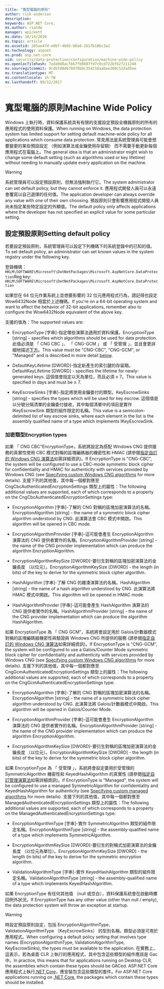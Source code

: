 ```yaml
---
title: "寬型電腦的原則"
author: rick-anderson
description: 
keywords: ASP.NET Core,
ms.author: riande
manager: wpickett
ms.date: 10/14/2016
ms.topic: article
ms.assetid: 285ae47d-e0bf-4b03-b0a8-2b1fb18bc3a1
ms.technology: aspnet
ms.prod: asp.net-core
uid: security/data-protection/configuration/machine-wide-policy
ms.openlocfilehash: 7ada940acfbb7fb0887fd7c0cd722bf62f211248
ms.sourcegitcommit: 9cdbfd0d670d70b9c354216aabee260c52dad5ee
ms.translationtype: MT
ms.contentlocale: zh-TW
ms.lasthandoff: 09/12/2017
---
```

# <a name="machine-wide-policy"></a><span data-ttu-id="11cc3-103">寬型電腦的原則</span><span class="sxs-lookup"><span data-stu-id="11cc3-103">Machine Wide Policy</span></span>

<a name=data-protection-configuration-machinewidepolicy></a>

<span data-ttu-id="11cc3-104">Windows 上執行時，資料保護系統具有有限的支援設定預設全機器原則的所有的應用程式的使用資料保護。</span><span class="sxs-lookup"><span data-stu-id="11cc3-104">When running on Windows, the data protection system has limited support for setting default machine-wide policy for all applications which consume data protection.</span></span> <span data-ttu-id="11cc3-105">常見用法是系統管理員可能會想要變更的某些預設設定 （例如演算法或金鑰使用存留期） 而不需要手動更新每個應用程式在電腦上。</span><span class="sxs-lookup"><span data-stu-id="11cc3-105">The general idea is that an administrator might wish to change some default setting (such as algorithms used or key lifetime) without needing to manually update every application on the machine.</span></span>

>[!WARNING]
> <span data-ttu-id="11cc3-106">系統管理員可以設定預設原則，但無法強制執行它。</span><span class="sxs-lookup"><span data-stu-id="11cc3-106">The system administrator can set default policy, but they cannot enforce it.</span></span> <span data-ttu-id="11cc3-107">應用程式開發人員可以永遠會覆寫以自己選擇的任何值。</span><span class="sxs-lookup"><span data-stu-id="11cc3-107">The application developer can always override any value with one of their own choosing.</span></span> <span data-ttu-id="11cc3-108">預設原則只會影響應用程式開發人員尚未指定某些特定設定的外顯值。</span><span class="sxs-lookup"><span data-stu-id="11cc3-108">The default policy only affects applications where the developer has not specified an explicit value for some particular setting.</span></span>

## <a name="setting-default-policy"></a><span data-ttu-id="11cc3-109">設定預設原則</span><span class="sxs-lookup"><span data-stu-id="11cc3-109">Setting default policy</span></span>

<span data-ttu-id="11cc3-110">若要設定預設原則，系統管理員可以設定下列機碼下的系統登錄中的已知的值。</span><span class="sxs-lookup"><span data-stu-id="11cc3-110">To set default policy, an administrator can set known values in the system registry under the following key.</span></span>

<span data-ttu-id="11cc3-111">登錄機碼：`HKLM\SOFTWARE\Microsoft\DotNetPackages\Microsoft.AspNetCore.DataProtection`</span><span class="sxs-lookup"><span data-stu-id="11cc3-111">Reg key: `HKLM\SOFTWARE\Microsoft\DotNetPackages\Microsoft.AspNetCore.DataProtection`</span></span>

<span data-ttu-id="11cc3-112">如果您在 64 位元作業系統上並想要影響的 32 位元應用程式行為，請記得也設定 Wow6432Node 相當於上述機碼。</span><span class="sxs-lookup"><span data-stu-id="11cc3-112">If you're on a 64-bit operating system and want to affect the behavior of 32-bit applications, remember also to configure the Wow6432Node equivalent of the above key.</span></span>

<span data-ttu-id="11cc3-113">支援的值為：</span><span class="sxs-lookup"><span data-stu-id="11cc3-113">The supported values are:</span></span>

* <span data-ttu-id="11cc3-114">EncryptionType [字串]-指定哪些演算法適用於資料保護。</span><span class="sxs-lookup"><span data-stu-id="11cc3-114">EncryptionType [string] - specifies which algorithms should be used for data protection.</span></span> <span data-ttu-id="11cc3-115">此值必須是 「 CNG CBC 」、 「 CNG-GCM 」 或 「 受管理 」，並且會更詳細地描述[下方](#data-protection-encryption-types)。</span><span class="sxs-lookup"><span data-stu-id="11cc3-115">This value must be "CNG-CBC", "CNG-GCM", or "Managed" and is described in more detail [below](#data-protection-encryption-types).</span></span>

* <span data-ttu-id="11cc3-116">DefaultKeyLifetime [DWORD]-指定新產生的索引鍵的存留期。</span><span class="sxs-lookup"><span data-stu-id="11cc3-116">DefaultKeyLifetime [DWORD] - specifies the lifetime for newly-generated keys.</span></span> <span data-ttu-id="11cc3-117">這個值會指定以天為單位，而且必須 ≥ 7。</span><span class="sxs-lookup"><span data-stu-id="11cc3-117">This value is specified in days and must be ≥ 7.</span></span>

* <span data-ttu-id="11cc3-118">KeyEscrowSinks [字串]-指定將使用金鑰委付的類型。</span><span class="sxs-lookup"><span data-stu-id="11cc3-118">KeyEscrowSinks [string] - specifies the types which will be used for key escrow.</span></span> <span data-ttu-id="11cc3-119">這個值是以分號分隔清單的金鑰委付接收，其中每個清單中的項目是實作 IKeyEscrowSink 類型的組件限定的名稱。</span><span class="sxs-lookup"><span data-stu-id="11cc3-119">This value is a semicolon-delimited list of key escrow sinks, where each element in the list is the assembly qualified name of a type which implements IKeyEscrowSink.</span></span>

<a name=data-protection-encryption-types></a>

### <a name="encryption-types"></a><span data-ttu-id="11cc3-120">加密類型</span><span class="sxs-lookup"><span data-stu-id="11cc3-120">Encryption types</span></span>

<span data-ttu-id="11cc3-121">如果 「 CNG CBC"EncryptionType，系統將設定為搭配 Windows CNG 提供服務的真實性使用 CBC 模式對稱的區塊編碼器的機密性和 HMAC (請參閱[指定自訂的 Windows CNG 演算法](overview.md#data-protection-changing-algorithms-cng)如需詳細資訊)。</span><span class="sxs-lookup"><span data-stu-id="11cc3-121">If EncryptionType is "CNG-CBC", the system will be configured to use a CBC-mode symmetric block cipher for confidentiality and HMAC for authenticity with services provided by Windows CNG (see [Specifying custom Windows CNG algorithms](overview.md#data-protection-changing-algorithms-cng) for more details).</span></span> <span data-ttu-id="11cc3-122">支援下列的其他值，其中每一個都對應至 CngCbcAuthenticatedEncryptionSettings 類型上的屬性：</span><span class="sxs-lookup"><span data-stu-id="11cc3-122">The following additional values are supported, each of which corresponds to a property on the CngCbcAuthenticatedEncryptionSettings type:</span></span>

* <span data-ttu-id="11cc3-123">EncryptionAlgorithm [字串]-了解的 CNG 對稱的區塊加密演算法的名稱。</span><span class="sxs-lookup"><span data-stu-id="11cc3-123">EncryptionAlgorithm [string] - the name of a symmetric block cipher algorithm understood by CNG.</span></span> <span data-ttu-id="11cc3-124">此演算法會 CBC 模式中開啟。</span><span class="sxs-lookup"><span data-stu-id="11cc3-124">This algorithm will be opened in CBC mode.</span></span>

* <span data-ttu-id="11cc3-125">EncryptionAlgorithmProvider [字串]-這可能會產生 EncryptionAlgorithm 演算法的 CNG 提供者實作的名稱。</span><span class="sxs-lookup"><span data-stu-id="11cc3-125">EncryptionAlgorithmProvider [string] - the name of the CNG provider implementation which can produce the algorithm EncryptionAlgorithm.</span></span>

* <span data-ttu-id="11cc3-126">EncryptionAlgorithmKeySize [DWORD]-要衍生對稱的區塊加密演算法的金鑰長度 （以位元）。</span><span class="sxs-lookup"><span data-stu-id="11cc3-126">EncryptionAlgorithmKeySize [DWORD] - the length (in bits) of the key to derive for the symmetric block cipher algorithm.</span></span>

* <span data-ttu-id="11cc3-127">HashAlgorithm [字串]-了解 CNG 的雜湊演算法的名稱。</span><span class="sxs-lookup"><span data-stu-id="11cc3-127">HashAlgorithm [string] - the name of a hash algorithm understood by CNG.</span></span> <span data-ttu-id="11cc3-128">此演算法將 HMAC 模式中開啟。</span><span class="sxs-lookup"><span data-stu-id="11cc3-128">This algorithm will be opened in HMAC mode.</span></span>

* <span data-ttu-id="11cc3-129">HashAlgorithmProvider [字串]-這可能會產生 HashAlgorithm 演算法的 CNG 提供者實作的名稱。</span><span class="sxs-lookup"><span data-stu-id="11cc3-129">HashAlgorithmProvider [string] - the name of the CNG provider implementation which can produce the algorithm HashAlgorithm.</span></span>

<span data-ttu-id="11cc3-130">如果 EncryptionType 為 「 CNG GCM"，系統將會設定用於 Galois/計數器模式對稱的區塊編碼器機密性與驗證與 Windows CNG 所提供的服務 (請參閱[指定自訂的 Windows CNG 演算法](overview.md#data-protection-changing-algorithms-cng)如需詳細資訊)。</span><span class="sxs-lookup"><span data-stu-id="11cc3-130">If EncryptionType is "CNG-GCM", the system will be configured to use a Galois/Counter Mode symmetric block cipher for confidentiality and authenticity with services provided by Windows CNG (see [Specifying custom Windows CNG algorithms](overview.md#data-protection-changing-algorithms-cng) for more details).</span></span> <span data-ttu-id="11cc3-131">支援下列的其他值，其中每一個都對應至 CngGcmAuthenticatedEncryptionSettings 類型上的屬性：</span><span class="sxs-lookup"><span data-stu-id="11cc3-131">The following additional values are supported, each of which corresponds to a property on the CngGcmAuthenticatedEncryptionSettings type:</span></span>

* <span data-ttu-id="11cc3-132">EncryptionAlgorithm [字串]-了解的 CNG 對稱的區塊加密演算法的名稱。</span><span class="sxs-lookup"><span data-stu-id="11cc3-132">EncryptionAlgorithm [string] - the name of a symmetric block cipher algorithm understood by CNG.</span></span> <span data-ttu-id="11cc3-133">此演算法將 Galois/計數器模式中開啟。</span><span class="sxs-lookup"><span data-stu-id="11cc3-133">This algorithm will be opened in Galois/Counter Mode.</span></span>

* <span data-ttu-id="11cc3-134">EncryptionAlgorithmProvider [字串]-這可能會產生 EncryptionAlgorithm 演算法的 CNG 提供者實作的名稱。</span><span class="sxs-lookup"><span data-stu-id="11cc3-134">EncryptionAlgorithmProvider [string] - the name of the CNG provider implementation which can produce the algorithm EncryptionAlgorithm.</span></span>

* <span data-ttu-id="11cc3-135">EncryptionAlgorithmKeySize [DWORD]-要衍生對稱的區塊加密演算法的金鑰長度 （以位元）。</span><span class="sxs-lookup"><span data-stu-id="11cc3-135">EncryptionAlgorithmKeySize [DWORD] - the length (in bits) of the key to derive for the symmetric block cipher algorithm.</span></span>

<span data-ttu-id="11cc3-136">如果 EncryptionType 為 「 受管理 」，系統將會設定要用於受管理的 SymmetricAlgorithm 機密性和 KeyedHashAlgorithm 的真實性 (請參閱[指定自訂管理演算法](overview.md#data-protection-changing-algorithms-custom-managed)如需詳細資訊)。</span><span class="sxs-lookup"><span data-stu-id="11cc3-136">If EncryptionType is "Managed", the system will be configured to use a managed SymmetricAlgorithm for confidentiality and KeyedHashAlgorithm for authenticity (see [Specifying custom managed algorithms](overview.md#data-protection-changing-algorithms-custom-managed) for more details).</span></span> <span data-ttu-id="11cc3-137">支援下列的其他值，其中每一個都對應至 ManagedAuthenticatedEncryptionSettings 類型上的屬性：</span><span class="sxs-lookup"><span data-stu-id="11cc3-137">The following additional values are supported, each of which corresponds to a property on the ManagedAuthenticatedEncryptionSettings type:</span></span>

* <span data-ttu-id="11cc3-138">EncryptionAlgorithmType [字串]-實作 SymmetricAlgorithm 類型的組件限定名稱。</span><span class="sxs-lookup"><span data-stu-id="11cc3-138">EncryptionAlgorithmType [string] - the assembly-qualified name of a type which implements SymmetricAlgorithm.</span></span>

* <span data-ttu-id="11cc3-139">EncryptionAlgorithmKeySize [DWORD]-要衍生的對稱式加密演算法的金鑰長度 （以位元為單位）。</span><span class="sxs-lookup"><span data-stu-id="11cc3-139">EncryptionAlgorithmKeySize [DWORD] - the length (in bits) of the key to derive for the symmetric encryption algorithm.</span></span>

* <span data-ttu-id="11cc3-140">ValidationAlgorithmType [字串]-實作 KeyedHashAlgorithm 類型的組件限定名稱。</span><span class="sxs-lookup"><span data-stu-id="11cc3-140">ValidationAlgorithmType [string] - the assembly-qualified name of a type which implements KeyedHashAlgorithm.</span></span>

<span data-ttu-id="11cc3-141">如果 EncryptionType 有任何其他值 （null 或空白），資料保護系統會在啟動時擲回例外狀況。</span><span class="sxs-lookup"><span data-stu-id="11cc3-141">If EncryptionType has any other value (other than null / empty), the data protection system will throw an exception at startup.</span></span>

>[!WARNING]
> <span data-ttu-id="11cc3-142">時設定預設原則設定，包括 EncryptionAlgorithmType、 ValidationAlgorithmType （KeyEscrowSinks） 的型別名稱，類型必須是可用於應用程式。</span><span class="sxs-lookup"><span data-stu-id="11cc3-142">When configuring a default policy setting that involves type names (EncryptionAlgorithmType, ValidationAlgorithmType, KeyEscrowSinks), the types must be available to the application.</span></span> <span data-ttu-id="11cc3-143">在實務上，這表示，若為桌面 CLR 上執行的應用程式，其中包含這些類型的組件應該是 Gac 中。</span><span class="sxs-lookup"><span data-stu-id="11cc3-143">In practice, this means that for applications running on Desktop CLR, the assemblies which contain these types should be GACed.</span></span> <span data-ttu-id="11cc3-144">ASP.NET Core 應用程式上執行[.NET Core](https://www.microsoft.com/net/core)，應安裝包含這些類型的套件。</span><span class="sxs-lookup"><span data-stu-id="11cc3-144">For ASP.NET Core applications running on [.NET Core](https://www.microsoft.com/net/core), the packages which contain these types should be installed.</span></span>
